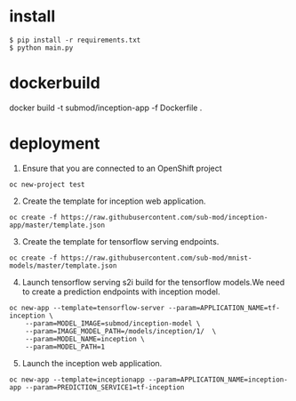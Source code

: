 # install

    $ pip install -r requirements.txt
    $ python main.py 

# dockerbuild

docker build -t submod/inception-app -f Dockerfile .

# deployment

1. Ensure that you are connected to an OpenShift project
```
oc new-project test
```
2. Create the template for inception web application.
```
oc create -f https://raw.githubusercontent.com/sub-mod/inception-app/master/template.json
```
3. Create the template for tensorflow serving endpoints.
```
oc create -f https://raw.githubusercontent.com/sub-mod/mnist-models/master/template.json
```
4. Launch tensorflow serving s2i build for the tensorflow models.We need to create a prediction 
   endpoints with inception model.
```
oc new-app --template=tensorflow-server --param=APPLICATION_NAME=tf-inception \
	--param=MODEL_IMAGE=submod/inception-model \
	--param=IMAGE_MODEL_PATH=/models/inception/1/  \
	--param=MODEL_NAME=inception \
	--param=MODEL_PATH=1
```
5. Launch the inception web application.
```
oc new-app --template=inceptionapp --param=APPLICATION_NAME=inception-app --param=PREDICTION_SERVICE1=tf-inception 
```
